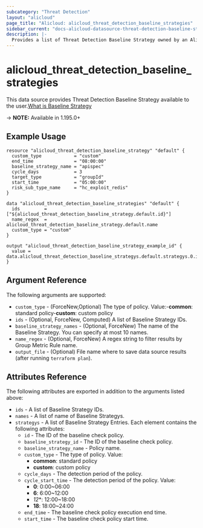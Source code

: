 ```yaml
---
subcategory: "Threat Detection"
layout: "alicloud"
page_title: "Alicloud: alicloud_threat_detection_baseline_strategies"
sidebar_current: "docs-alicloud-datasource-threat-detection-baseline-strategies"
description: |-
  Provides a list of Threat Detection Baseline Strategy owned by an Alibaba Cloud account.
---
```


# alicloud_threat_detection_baseline_strategies

This data source provides Threat Detection Baseline Strategy available to the user.[What is Baseline Strategy](https://www.alibabacloud.com/help/en/security-center/developer-reference/api-sas-2018-12-03-describestrategy)

-> **NOTE:** Available in 1.195.0+

## Example Usage

```
resource "alicloud_threat_detection_baseline_strategy" "default" {
  custom_type            = "custom"
  end_time               = "08:00:00"
  baseline_strategy_name = "apispec"
  cycle_days             = 3
  target_type            = "groupId"
  start_time             = "05:00:00"
  risk_sub_type_name     = "hc_exploit_redis"
}

data "alicloud_threat_detection_baseline_strategies" "default" {
  ids         = ["${alicloud_threat_detection_baseline_strategy.default.id}"]
  name_regex  = alicloud_threat_detection_baseline_strategy.default.name
  custom_type = "custom"
}

output "alicloud_threat_detection_baseline_strategy_example_id" {
  value = data.alicloud_threat_detection_baseline_strategys.default.strategys.0.id
}
```

## Argument Reference

The following arguments are supported:
* `custom_type` - (ForceNew,Optional) The type of policy. Value:-**common**: standard policy-**custom**: custom policy
* `ids` - (Optional, ForceNew, Computed) A list of Baseline Strategy IDs.
* `baseline_strategy_names` - (Optional, ForceNew) The name of the Baseline Strategy. You can specify at most 10 names.
* `name_regex` - (Optional, ForceNew) A regex string to filter results by Group Metric Rule name.
* `output_file` - (Optional) File name where to save data source results (after running `terraform plan`).


## Attributes Reference

The following attributes are exported in addition to the arguments listed above:
* `ids` - A list of Baseline Strategy IDs.
* `names` - A list of name of Baseline Strategys.
* `strategys` - A list of Baseline Strategy Entries. Each element contains the following attributes:
    * `id` - The ID of the baseline check policy.
    * `baseline_strategy_id` - The ID of the baseline check policy.
    * `baseline_strategy_name` - Policy name.
    * `custom_type` - The type of policy. Value:
      * **common**: standard policy
      * **custom**: custom policy
    * `cycle_days` - The detection period of the policy.
    * `cycle_start_time` - The detection period of the policy. Value:
      * **0**: 0:00~06:00
      * **6**: 6:00~12:00
      * *12**: 12:00~18:00
      * **18**: 18:00~24:00
    * `end_time` - The baseline check policy execution end time.
    * `start_time` - The baseline check policy start time.
